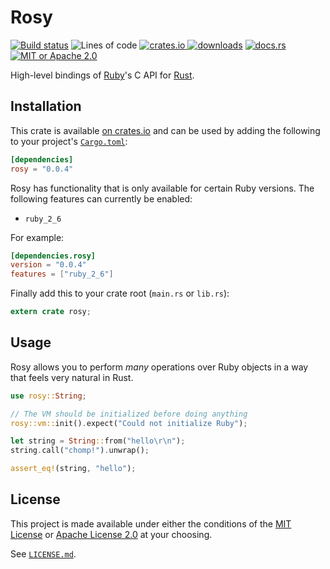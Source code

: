 # Rosy

[![Build status][travis-badge]][travis]
![Lines of code][loc-badge]
[![crates.io][crate-badge] ![downloads][dl-badge]][crate]
[![docs.rs][docs-badge]][docs]
[![MIT or Apache 2.0][license-badge]][license]

High-level bindings of [Ruby]'s C API for [Rust].

## Installation

This crate is available [on crates.io][crate] and can be used by adding the
following to your project's [`Cargo.toml`]:

```toml
[dependencies]
rosy = "0.0.4"
```

Rosy has functionality that is only available for certain Ruby versions. The
following features can currently be enabled:

- `ruby_2_6`

For example:

```toml
[dependencies.rosy]
version = "0.0.4"
features = ["ruby_2_6"]
```

Finally add this to your crate root (`main.rs` or `lib.rs`):

```rust
extern crate rosy;
```

## Usage

Rosy allows you to perform _many_ operations over Ruby objects in a way that
feels very natural in Rust.

```rust
use rosy::String;

// The VM should be initialized before doing anything
rosy::vm::init().expect("Could not initialize Ruby");

let string = String::from("hello\r\n");
string.call("chomp!").unwrap();

assert_eq!(string, "hello");
```

## License

This project is made available under either the conditions of the
[MIT License](https://choosealicense.com/licenses/mit/) or
[Apache License 2.0](https://choosealicense.com/licenses/apache-2.0/)
at your choosing.

See [`LICENSE.md`][license].

[Ruby]:          https://www.ruby-lang.org
[Rust]:          https://www.rust-lang.org
[`Cargo.toml`]:  https://doc.rust-lang.org/cargo/reference/manifest.html

[travis]:        https://travis-ci.com/oceanpkg/rosy
[travis-badge]:  https://travis-ci.com/oceanpkg/rosy.svg?branch=master
[loc-badge]:     https://tokei.rs/b1/github/oceanpkg/rosy?category=code
[crate]:         https://crates.io/crates/rosy
[crate-badge]:   https://img.shields.io/crates/v/rosy.svg
[dl-badge]:      https://img.shields.io/crates/d/rosy.svg
[docs]:          https://docs.rs/rosy
[docs-badge]:    https://docs.rs/rosy/badge.svg
[license]:       https://github.com/oceanpkg/rosy/blob/master/LICENSE.md
[license-badge]: https://img.shields.io/badge/license-MIT%20or%20Apache%202.0-blue.svg
